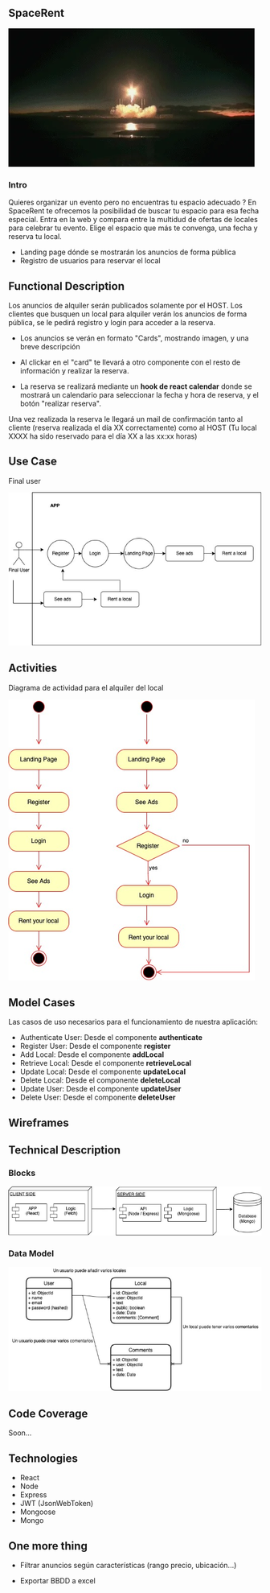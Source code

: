 ## SpaceRent

![](./assets/img/giphy.webp)

### Intro
Quieres organizar un evento pero no encuentras tu espacio adecuado ? En SpaceRent te ofrecemos la posibilidad de buscar tu espacio para esa fecha especial. Entra en la web y compara entre la multidud de ofertas de locales para celebrar tu evento. Elige el espacio que más te convenga, una fecha y reserva tu local.

- Landing page dónde se mostrarán los anuncios de forma pública
- Registro de usuarios para reservar el local


## Functional Description

Los anuncios de alquiler serán publicados solamente por el HOST. Los clientes que busquen un local para alquiler verán los anuncios de forma pública, se le pedirá registro y login para acceder a la reserva.

+ Los anuncios se verán en formato "Cards", mostrando imagen, y una breve descripción

+ Al clickar en el "card" te llevará a otro componente con el resto de información y realizar la reserva.

+ La reserva se realizará mediante un **hook de react calendar** donde se mostrará un calendario para seleccionar la fecha y hora de reserva, y el botón "realizar reserva".

Una vez realizada la reserva le llegará un mail de confirmación tanto al cliente (reserva realizada el día XX correctamente) como al HOST (Tu local XXXX ha sido reservado para el día XX a las xx:xx horas)

## Use Case

Final user

![](./assets/img/Use%20Case.jpeg)

## Activities

Diagrama de actividad para el alquiler del local

![](./assets/img/activities.jpeg)

## Model Cases

Las casos de uso necesarios para el funcionamiento de nuestra aplicación:

- Authenticate User: Desde el componente **authenticate**
- Register User: Desde el componente **register**
- Add Local: Desde el componente **addLocal**
- Retrieve Local: Desde el componente **retrieveLocal**
- Update Local: Desde el componente **updateLocal**
- Delete Local: Desde el componente **deleteLocal**
- Update User: Desde el componente **updateUser**
- Delete User: Desde el componente **deleteUser**

## Wireframes


## Technical Description

### Blocks

![](./assets/img/blocks.jpeg)

### Data Model

![](./assets/img/data-model.jpeg)

## Code Coverage

Soon...

## Technologies

- React ![]()
- Node
- Express
- JWT (JsonWebToken)
- Mongoose
- Mongo

## One more thing

- Filtrar anuncios según características (rango precio, ubicación...)

- Exportar BBDD a excel
